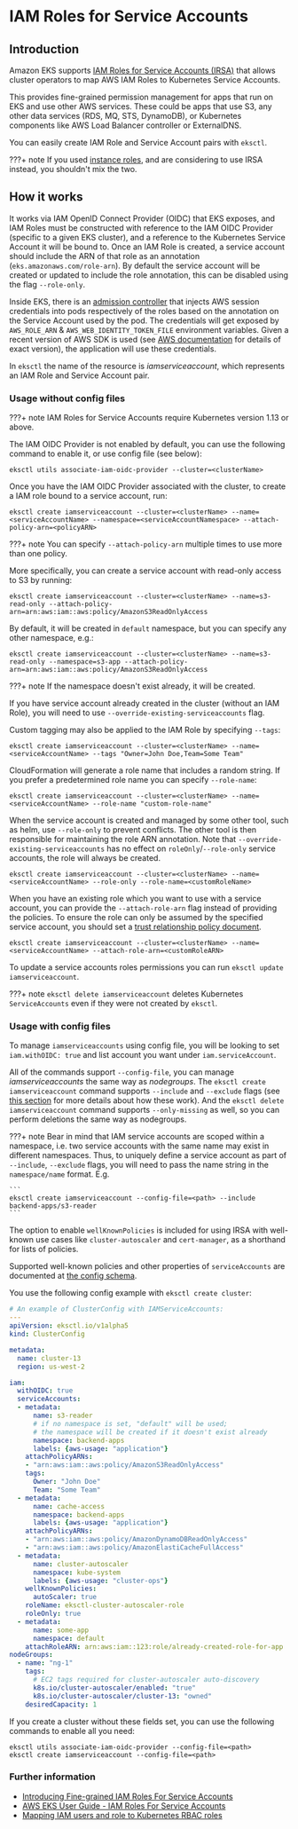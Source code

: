 # IAM Roles for Service Accounts

## Introduction

Amazon EKS supports [IAM Roles for Service Accounts (IRSA)][eks-user-guide] that allows cluster operators to map AWS IAM Roles to Kubernetes Service Accounts.

This provides fine-grained permission management for apps that run on EKS and use other AWS services. These could be apps that use S3,
any other data services (RDS, MQ, STS, DynamoDB), or Kubernetes components like AWS Load Balancer controller or ExternalDNS.

You can easily create IAM Role and Service Account pairs with `eksctl`.

???+ note
    If you used [instance roles](/usage/iam-policies), and are considering to use IRSA instead, you shouldn't mix the two.

## How it works

It works via IAM OpenID Connect Provider (OIDC) that EKS exposes, and IAM Roles must be constructed with reference to the IAM OIDC Provider (specific to a given EKS cluster), and a reference to the Kubernetes Service Account it will be bound to.
Once an IAM Role is created, a service account should include the ARN of that role as an annotation (`eks.amazonaws.com/role-arn`).
By default the service account will be created or updated to include the role annotation, this can be disabled using the flag `--role-only`.

Inside EKS, there is an [admission controller](https://github.com/aws/amazon-eks-pod-identity-webhook/) that injects AWS session credentials into pods respectively of the roles based on the annotation on the Service Account used by the pod. The credentials will get exposed by `AWS_ROLE_ARN` & `AWS_WEB_IDENTITY_TOKEN_FILE` environment variables. Given a recent version of AWS SDK is used (see [AWS documentation][eks-user-guide-sdk] for details of exact version), the application will use these credentials.

In `eksctl` the name of the resource is _iamserviceaccount_, which represents an IAM Role and Service Account pair.

### Usage without config files

???+ note
    IAM Roles for Service Accounts require Kubernetes version 1.13 or above.

The IAM OIDC Provider is not enabled by default, you can use the following command to enable it, or use config file (see below):

```console
eksctl utils associate-iam-oidc-provider --cluster=<clusterName>
```

Once you have the IAM OIDC Provider associated with the cluster, to create a IAM role bound to a service account, run:

```console
eksctl create iamserviceaccount --cluster=<clusterName> --name=<serviceAccountName> --namespace=<serviceAccountNamespace> --attach-policy-arn=<policyARN>
```

???+ note
    You can specify `--attach-policy-arn` multiple times to use more than one policy.

More specifically, you can create a service account with read-only access to S3 by running:

```console
eksctl create iamserviceaccount --cluster=<clusterName> --name=s3-read-only --attach-policy-arn=arn:aws:iam::aws:policy/AmazonS3ReadOnlyAccess
```

By default, it will be created in `default` namespace, but you can specify any other namespace, e.g.:
```console
eksctl create iamserviceaccount --cluster=<clusterName> --name=s3-read-only --namespace=s3-app --attach-policy-arn=arn:aws:iam::aws:policy/AmazonS3ReadOnlyAccess
```

???+ note
    If the namespace doesn't exist already, it will be created.

If you have service account already created in the cluster (without an IAM Role), you will need to use `--override-existing-serviceaccounts` flag.

Custom tagging may also be applied to the IAM Role by specifying `--tags`:

```console
eksctl create iamserviceaccount --cluster=<clusterName> --name=<serviceAccountName> --tags "Owner=John Doe,Team=Some Team"
```

CloudFormation will generate a role name that includes a random string. If you prefer a predetermined role name you can specify `--role-name`:

```console
eksctl create iamserviceaccount --cluster=<clusterName> --name=<serviceAccountName> --role-name "custom-role-name"
```

When the service account is created and managed by some other tool, such as helm, use `--role-only` to prevent conflicts.
The other tool is then responsible for maintaining the role ARN annotation. Note that `--override-existing-serviceaccounts` has no effect on `roleOnly`/`--role-only` service accounts, the role will always be created.

```console
eksctl create iamserviceaccount --cluster=<clusterName> --name=<serviceAccountName> --role-only --role-name=<customRoleName>
```

When you have an existing role which you want to use with a service account, you can provide the `--attach-role-arn` flag instead of providing the policies. To ensure the role can only be assumed by the specified service account, you should set a [trust relationship policy document](https://docs.aws.amazon.com/eks/latest/userguide/iam-roles-for-service-accounts-technical-overview.html#iam-role-configuration).

```console
eksctl create iamserviceaccount --cluster=<clusterName> --name=<serviceAccountName> --attach-role-arn=<customRoleARN>
```

To update a service accounts roles permissions you can run `eksctl update iamserviceaccount`.

???+ note
    `eksctl delete iamserviceaccount` deletes Kubernetes `ServiceAccounts` even if they were not created by `eksctl`.

### Usage with config files

To manage `iamserviceaccounts` using config file, you will be looking to set `iam.withOIDC: true` and list account you want under `iam.serviceAccount`.

All of the commands support `--config-file`, you can manage _iamserviceaccounts_ the same way as _nodegroups_.
The `eksctl create iamserviceaccount` command supports `--include` and `--exclude` flags (see
[this section](/usage/managing-nodegroups#include-and-exclude-rules) for more details about how these work).
And the `eksctl delete iamserviceaccount` command supports `--only-missing` as well, so you can perform deletions the same way as nodegroups.

???+ note
    Bear in mind that IAM service accounts are scoped within a namespace, i.e. two service accounts with the same name may exist in different namespaces. Thus, to uniquely define a service account as part of `--include`, `--exclude` flags, you will need to pass the name string in the `namespace/name` format. E.g.

    ```
    eksctl create iamserviceaccount --config-file=<path> --include backend-apps/s3-reader
    ```

The option to enable `wellKnownPolicies` is included for using IRSA with well-known
use cases like `cluster-autoscaler` and `cert-manager`, as a shorthand for lists
of policies.

Supported well-known policies and other properties of `serviceAccounts` are documented at
[the config schema](https://eksctl.io/usage/schema/#iam-serviceAccounts).

You use the following config example with `eksctl create cluster`:

```YAML
# An example of ClusterConfig with IAMServiceAccounts:
---
apiVersion: eksctl.io/v1alpha5
kind: ClusterConfig

metadata:
  name: cluster-13
  region: us-west-2

iam:
  withOIDC: true
  serviceAccounts:
  - metadata:
      name: s3-reader
      # if no namespace is set, "default" will be used;
      # the namespace will be created if it doesn't exist already
      namespace: backend-apps
      labels: {aws-usage: "application"}
    attachPolicyARNs:
    - "arn:aws:iam::aws:policy/AmazonS3ReadOnlyAccess"
    tags:
      Owner: "John Doe"
      Team: "Some Team"
  - metadata:
      name: cache-access
      namespace: backend-apps
      labels: {aws-usage: "application"}
    attachPolicyARNs:
    - "arn:aws:iam::aws:policy/AmazonDynamoDBReadOnlyAccess"
    - "arn:aws:iam::aws:policy/AmazonElastiCacheFullAccess"
  - metadata:
      name: cluster-autoscaler
      namespace: kube-system
      labels: {aws-usage: "cluster-ops"}
    wellKnownPolicies:
      autoScaler: true
    roleName: eksctl-cluster-autoscaler-role
    roleOnly: true
  - metadata:
      name: some-app
      namespace: default
    attachRoleARN: arn:aws:iam::123:role/already-created-role-for-app
nodeGroups:
  - name: "ng-1"
    tags:
      # EC2 tags required for cluster-autoscaler auto-discovery
      k8s.io/cluster-autoscaler/enabled: "true"
      k8s.io/cluster-autoscaler/cluster-13: "owned"
    desiredCapacity: 1
```

If you create a cluster without these fields set, you can use the following commands to enable all you need:

```console
eksctl utils associate-iam-oidc-provider --config-file=<path>
eksctl create iamserviceaccount --config-file=<path>
```

### Further information

- [Introducing Fine-grained IAM Roles For Service Accounts](https://aws.amazon.com/blogs/opensource/introducing-fine-grained-iam-roles-service-accounts/)
- [AWS EKS User Guide - IAM Roles For Service Accounts][eks-user-guide]
- [Mapping IAM users and role to Kubernetes RBAC roles](https://eksctl.io/usage/iam-identity-mappings/)

[eks-user-guide]: https://docs.aws.amazon.com/eks/latest/userguide/iam-roles-for-service-accounts.html
[eks-user-guide-sdk]: https://docs.aws.amazon.com/eks/latest/userguide/iam-roles-for-service-accounts-minimum-sdk.html
